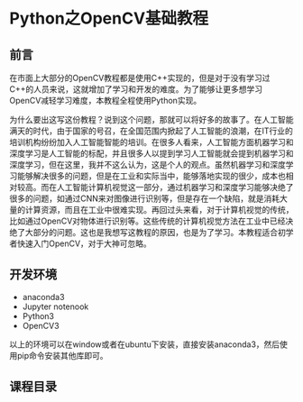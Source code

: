 # Python之OpenCV基础教程

## 前言

在市面上大部分的OpenCV教程都是使用C++实现的，但是对于没有学习过C++的人员来说，这就增加了学习和开发的难度。为了能够让更多想学习OpenCV减轻学习难度，本教程全程使用Python实现。

为什么要出这写这份教程？说到这个问题，那就可以将好多的故事了。在人工智能满天的时代，由于国家的号召，在全国范围内掀起了人工智能的浪潮，在IT行业的培训机构纷纷加入人工智能智能的培训。在很多人看来，人工智能方面机器学习和深度学习是人工智能的标配，并且很多人以提到学习人工智能就会提到机器学习和深度学习，但在这里，我并不这么认为，这是个人的观点。虽然机器学习和深度学习能够解决很多的问题，但是在工业和实际当中，能够落地实现的很少，成本也相对较高。而在人工智能计算机视觉这一部分，通过机器学习和深度学习能够决绝了很多的问题，如通过CNN来对图像进行识别等，但是存在一个缺陷，就是消耗大量的计算资源，而且在工业中很难实现。再回过头来看，对于计算机视觉的传统，比如通过OpenCV对物体进行识别等。这些传统的计算机视觉方法在工业中已经决绝了大部分的问题。这也是我想写这教程的原因，也是为了学习。本教程适合初学者快速入门OpenCV，对于大神可忽略。

## 开发环境

- anaconda3
- Jupyter notenook
- Python3
- OpenCV3

以上的环境可以在window或者在ubuntu下安装，直接安装anaconda3，然后使用pip命令安装其他库即可。

## 课程目录

